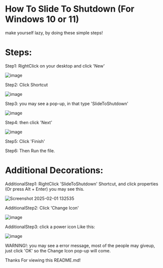 # How To Slide To Shutdown (For Windows 10 or 11)
make yourself lazy, by doing these simple steps!


# Steps:
Step1: RightClick on your desktop and click 'New'

![image](https://github.com/user-attachments/assets/ff36571a-0dbd-4d4c-a292-05705a3e7e19)

Step2: Click Shortcut

![image](https://github.com/user-attachments/assets/76ba20c4-51fb-42c6-8322-21a34195da4d)

Step3: you may see a pop-up, in that type 'SlideToShutdown'

![image](https://github.com/user-attachments/assets/4b6ef7e8-f965-432d-99c9-ff3307c9393d)

Step4: then click 'Next'

![image](https://github.com/user-attachments/assets/de082f0f-42b6-40b7-9521-df9754bdd290)

Step5: Click 'Finish'

Step6: Then Run the file.


# Additional Decorations:
AdditionalStep1: RightClick 'SlideToShutdown' Shortcut, and click properties (Or press Alt + Enter) you may see this.

![Screenshot 2025-02-01 132535](https://github.com/user-attachments/assets/43619555-d970-40b8-91c1-a420aa3c9470)

AdditionalStep2: Click 'Change Icon'

![image](https://github.com/user-attachments/assets/09066189-789f-4bf8-b15e-e3e1a8d79a8d)

AdditionalStep3: click a power icon Like this: 

![image](https://github.com/user-attachments/assets/afc2e2e2-64b7-4fb2-a114-fc3f6a048adf)



WARNING!: you may see a error message, most of the people may giveup, just click 'OK' so the Change Icon pop-up will come.


Thanks For viewing this README.md!
